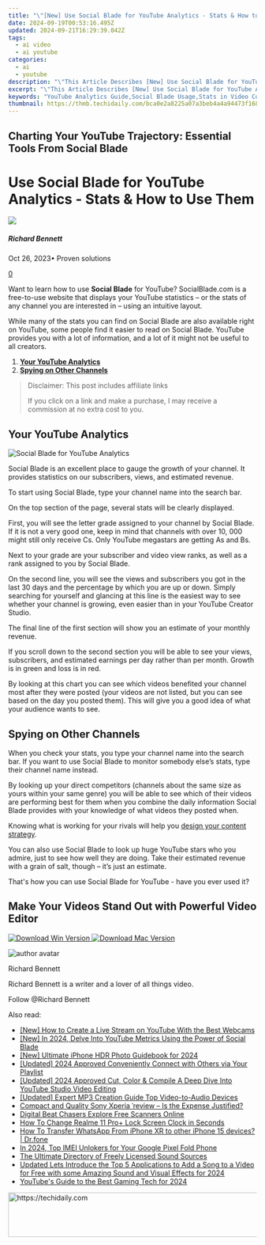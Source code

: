 ```yaml
---
title: "\"[New] Use Social Blade for YouTube Analytics - Stats & How to Use Them for 2024\""
date: 2024-09-19T00:53:16.495Z
updated: 2024-09-21T16:29:39.042Z
tags:
  - ai video
  - ai youtube
categories:
  - ai
  - youtube
description: "\"This Article Describes [New] Use Social Blade for YouTube Analytics - Stats & How to Use Them for 2024\""
excerpt: "\"This Article Describes [New] Use Social Blade for YouTube Analytics - Stats & How to Use Them for 2024\""
keywords: "YouTube Analytics Guide,Social Blade Usage,Stats in Video Content,Social Blade Insights,YouTube Performance Tracking,Utilizing Video Metrics,How to Leverage YouTube Data"
thumbnail: https://thmb.techidaily.com/bca0e2a8225a07a3beb4a4a94473f168eb2b08c9ce7db19335f27276911d69ad.jpg
---
```


## Charting Your YouTube Trajectory: Essential Tools From Social Blade

# Use Social Blade for YouTube Analytics - Stats & How to Use Them

![](https://images.wondershare.com/filmora/article-images/richard-bennett.jpg)

##### Richard Bennett

 Oct 26, 2023• Proven solutions

[0](#commentsBoxSeoTemplate)

Want to learn how to use **Social Blade** for YouTube? SocialBlade.com is a free-to-use website that displays your YouTube statistics – or the stats of any channel you are interested in – using an intuitive layout.

While many of the stats you can find on Social Blade are also available right on YouTube, some people find it easier to read on Social Blade. YouTube provides you with a lot of information, and a lot of it might not be useful to all creators.

1. [**Your YouTube Analytics**](#yourstats)
2. [**Spying on Other Channels**](#spy)

>  Disclaimer: This post includes affiliate links
>
>  If you click on a link and make a purchase, I may receive a commission at no extra cost to you.
>

## Your YouTube Analytics

![Social Blade for YouTube Analytics](https://images.wondershare.com/filmora/article-images/social-blade-youtube-analytics.jpg)

Social Blade is an excellent place to gauge the growth of your channel. It provides statistics on our subscribers, views, and estimated revenue.

To start using Social Blade, type your channel name into the search bar.

On the top section of the page, several stats will be clearly displayed.

First, you will see the letter grade assigned to your channel by Social Blade. If it is not a very good one, keep in mind that channels with over 10, 000 might still only receive Cs. Only YouTube megastars are getting As and Bs.

Next to your grade are your subscriber and video view ranks, as well as a rank assigned to you by Social Blade.

On the second line, you will see the views and subscribers you got in the last 30 days and the percentage by which you are up or down. Simply searching for yourself and glancing at this line is the easiest way to see whether your channel is growing, even easier than in your YouTube Creator Studio.

The final line of the first section will show you an estimate of your monthly revenue.

If you scroll down to the second section you will be able to see your views, subscribers, and estimated earnings per day rather than per month. Growth is in green and loss is in red.

By looking at this chart you can see which videos benefited your channel most after they were posted (your videos are not listed, but you can see based on the day you posted them). This will give you a good idea of what your audience wants to see.

## Spying on Other Channels

When you check your stats, you type your channel name into the search bar. If you want to use Social Blade to monitor somebody else’s stats, type their channel name instead.

By looking up your direct competitors (channels about the same size as yours within your same genre) you will be able to see which of their videos are performing best for them when you combine the daily information Social Blade provides with your knowledge of what videos they posted when.

Knowing what is working for your rivals will help you [design your content strategy](https://tools.techidaily.com/wondershare/filmora/download/).

You can also use Social Blade to look up huge YouTube stars who you admire, just to see how well they are doing. Take their estimated revenue with a grain of salt, though – it’s just an estimate.

 That's how you can use Social Blade for YouTube - have you ever used it?

## Make Your Videos Stand Out with Powerful Video Editor

[![Download Win Version](https://images.wondershare.com/filmora/guide/download-btn-win.jpg) ](https://tools.techidaily.com/wondershare/filmora/download/) [![Download Mac Version](https://images.wondershare.com/filmora/guide/download-btn-mac.jpg) ](https://tools.techidaily.com/wondershare/filmora/download/)

![author avatar](https://images.wondershare.com/filmora/article-images/richard-bennett.jpg)

Richard Bennett

Richard Bennett is a writer and a lover of all things video.

Follow @Richard Bennett

<ins class="adsbygoogle"
     style="display:block"
     data-ad-format="autorelaxed"
     data-ad-client="ca-pub-7571918770474297"
     data-ad-slot="1223367746"></ins>

<ins class="adsbygoogle"
     style="display:block"
     data-ad-client="ca-pub-7571918770474297"
     data-ad-slot="8358498916"
     data-ad-format="auto"
     data-full-width-responsive="true"></ins>

<span class="atpl-alsoreadstyle">Also read:</span>
<div><ul>
<li><a href="https://youtube-web.techidaily.com/ow-to-create-a-live-stream-on-youtube-with-the-best-webcams/"><u>[New] How to Create a Live Stream on YouTube With the Best Webcams</u></a></li>
<li><a href="https://youtube-web.techidaily.com/n-2024-delve-into-youtube-metrics-using-the-power-of-social-blade/"><u>[New] In 2024, Delve Into YouTube Metrics Using the Power of Social Blade</u></a></li>
<li><a href="https://fox-boxes.techidaily.com/new-ultimate-iphone-hdr-photo-guidebook-for-2024/"><u>[New] Ultimate iPhone HDR Photo Guidebook for 2024</u></a></li>
<li><a href="https://youtube-web.techidaily.com/ed-2024-approved-conveniently-connect-with-others-via-your-playlist/"><u>[Updated] 2024 Approved Conveniently Connect with Others via Your Playlist</u></a></li>
<li><a href="https://youtube-web.techidaily.com/ed-2024-approved-cut-color-and-compile-a-deep-dive-into-youtube-studio-video-editing/"><u>[Updated] 2024 Approved Cut, Color & Compile A Deep Dive Into YouTube Studio Video Editing</u></a></li>
<li><a href="https://youtube-lab.techidaily.com/ed-expert-mp3-creation-guide-top-video-to-audio-devices/"><u>[Updated] Expert MP3 Creation Guide Top Video-to-Audio Devices</u></a></li>
<li><a href="https://buynow-marvelous.techidaily.com/compact-and-quality-sony-xperia-review-is-the-expense-justified/"><u>Compact and Quality Sony Xperia ˈreview – Is the Expense Justified?</u></a></li>
<li><a href="https://fox-http.techidaily.com/digital-beat-chasers-explore-free-scanners-online/"><u>Digital Beat Chasers Explore Free Scanners Online</u></a></li>
<li><a href="https://easy-unlock-android.techidaily.com/how-to-change-realme-11-proplus-lock-screen-clock-in-seconds-by-drfone-android/"><u>How To Change Realme 11 Pro+ Lock Screen Clock in Seconds</u></a></li>
<li><a href="https://review-topics.techidaily.com/how-to-transfer-whatsapp-from-iphone-xr-to-other-iphone-15-devices-drfone-by-drfone-transfer-whatsapp-from-ios-transfer-whatsapp-from-ios/"><u>How To Transfer WhatsApp From iPhone XR to other iPhone 15 devices? | Dr.fone</u></a></li>
<li><a href="https://sim-unlock.techidaily.com/in-2024-top-imei-unlokers-for-your-google-pixel-fold-phone-by-drfone-android/"><u>In 2024, Top IMEI Unlokers for Your Google Pixel Fold Phone</u></a></li>
<li><a href="https://youtube-web.techidaily.com/ltimate-directory-of-freely-licensed-sound-sources/"><u>The Ultimate Directory of Freely Licensed Sound Sources</u></a></li>
<li><a href="https://ai-video-editing.techidaily.com/updated-lets-introduce-the-top-5-applications-to-add-a-song-to-a-video-for-free-with-some-amazing-sound-and-visual-effects-for-2024/"><u>Updated Lets Introduce the Top 5 Applications to Add a Song to a Video for Free with some Amazing Sound and Visual Effects for 2024</u></a></li>
<li><a href="https://youtube-web.techidaily.com/bes-guide-to-the-best-gaming-tech-for-2024/"><u>YouTube's Guide to the Best Gaming Tech for 2024</u></a></li>
</ul></div>

<!-- affiliate ads begin -->
<a href="https://appsumo.8odi.net/c/5597632/2082533/7443" target="_top" id="2082533">
  <img src="//a.impactradius-go.com/display-ad/7443-2082533" border="0" alt="https://techidaily.com" width="728" height="90"/>
</a>
<img height="0" width="0" src="https://appsumo.8odi.net/i/5597632/2082533/7443" style="position:absolute;visibility:hidden;" border="0" />
<!-- affiliate ads end -->

